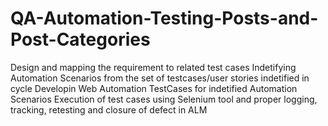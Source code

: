 # QA-Automation-Testing-Posts-and-Post-Categories
Design and mapping the requirement to related test cases
Indetifying Automation Scenarios from the set of testcases/user stories indetified in cycle
Developin Web Automation TestCases for indetified Automation Scenarios
Execution of test cases using Selenium tool and proper logging, tracking, retesting and closure of defect in ALM

